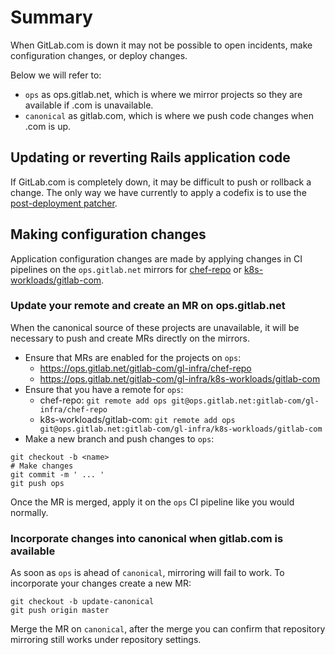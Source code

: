 # Summary

When GitLab.com is down it may not be possible to open incidents, make configuration changes, or deploy changes.

Below we will refer to:

- `ops` as ops.gitlab.net, which is where we mirror projects so they are available if .com is unavailable.
- `canonical` as gitlab.com, which is where we push code changes when .com is up.

## Updating or reverting Rails application code

If GitLab.com is completely down, it may be difficult to push or rollback a change. The only way we have currently to apply a codefix is to use the [post-deployment patcher](https://ops.gitlab.net/gitlab-org/release/docs/-/blob/master/general/deploy/post-deployment-patches.md).

## Making configuration changes

Application configuration changes are made by applying changes in CI pipelines on the `ops.gitlab.net` mirrors for [chef-repo](https://ops.gitlab.net/gitlab-com/gl-infra/chef-repo) or [k8s-workloads/gitlab-com](https://ops.gitlab.net/gitlab-com/gl-infra/k8s-workloads/gitlab-com).

### Update your remote and create an MR on ops.gitlab.net

When the canonical source of these projects are unavailable, it will be necessary to push and create MRs directly on the mirrors.

- Ensure that MRs are enabled for the projects on `ops`:
  -  https://ops.gitlab.net/gitlab-com/gl-infra/chef-repo
  -  https://ops.gitlab.net/gitlab-com/gl-infra/k8s-workloads/gitlab-com
- Ensure that you have a remote for `ops`:
  - chef-repo: `git remote add ops git@ops.gitlab.net:gitlab-com/gl-infra/chef-repo`
  - k8s-workloads/gitlab-com: `git remote add ops git@ops.gitlab.net:gitlab-com/gl-infra/k8s-workloads/gitlab-com`
- Make a new branch and push changes to `ops`:

```
git checkout -b <name>
# Make changes
git commit -m ' ... '
git push ops
```

Once the MR is merged, apply it on the `ops` CI pipeline like you would normally.

### Incorporate changes into canonical when gitlab.com is available

As soon as `ops` is ahead of `canonical`, mirroring will fail to work. To incorporate your changes create a new MR:

```
git checkout -b update-canonical
git push origin master
```

Merge the MR on `canonical`, after the merge you can confirm that repository mirroring still works under repository settings.
